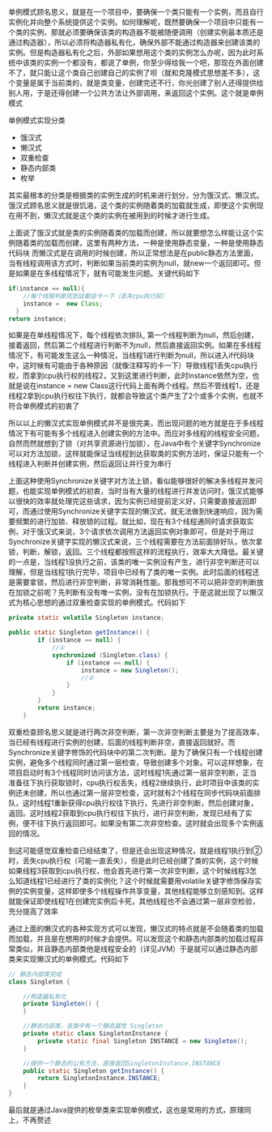 单例模式顾名思义，就是在一个项目中，要确保一个类只能有一个实例，而且自行实例化并向整个系统提供这个实例。如何理解呢，既然要确保一个项目中只能有一个类的实例，那就必须要确保该类的构造器不能被随便调用（创建实例最本质还是通过构造器），所以必须将构造器私有化，确保外部不能通过构造器来创建该类的实例。但是构造器私有化之后，外部如果想用这个类的实例怎么办呢，因为此时系统中该类的实例一个都没有，都说了单例，你至少得给我一个吧，那现在外面创建不了，就只能让这个类自己创建自己的实例了呗（就和克隆模式思想差不多），这个变量是属于当前类的，就是类变量，创建完还不行，你光创建了别人还得提供给别人用，于是还得创建一个公共方法让外部调用，来返回这个实例。这个就是单例模式

单例模式实现分类

- 饿汉式
- 懒汉式
- 双重检查
- 静态内部类
- 枚举

其实最根本的分类是根据类的实例生成的时机来进行划分，分为饿汉式、懒汉式。饿汉式顾名思义就是很饥渴，这个类的实例随着类的加载就生成，即使这个实例现在用不到，懒汉式就是这个类的实例在被用到的时候才进行生成。

上面说了饿汉式就是类的实例随着类的加载而创建，所以就要想怎么样能让这个实例随着类的加载而创建，这里有两种方法，一种是使用静态变量，一种是使用静态代码块
而懒汉式是在调用的时候创建，所以正常想法是在public静态方法里面，当有线程调用该方式时，判断如果当前类的实例为null，就new一个返回即可。但是如果是在多线程情况下，就有可能发生问题。关键代码如下
```java
if(instance == null){
    //每个线程判断完到这都会卡一下（丢失cpu执行权）
    instance =  new Class;
  }
return instance;
```
如果是在单线程情况下，每个线程依次排队, 第一个线程判断为null，然后创建，接着返回，然后第二个线程进行判断不为null，然后直接返回实例。如果在多线程情况下，有可能发生这么一种情况，当线程1进行判断为null，所以进入if代码块中，这时候有可能由于各种原因（就像注释写的卡一下）导致线程1丢失cpu执行权，而拿到cpu执行权的线程2，又到这里进行判断，此时instance依然为空，也就是说在instance = new Class这行代码上面有两个线程。然后不管线程1，还是线程2拿到cpu执行权往下执行，就都会导致这个类产生了2个或多个实例，也就不符合单例模式的初衷了

所以以上的懒汉式实现单例模式并不是很完美，而出现问题的地方就是在于多线程情况下有可能有多个线程进入创建实例的方法中。而应对多线程的线程安全问题，自然而然就想到了锁（对共享资源进行加锁），在Java中有个关键字Synchronize可以对方法加锁，这样就能保证当线程到达获取类的实例方法时，保证只能有一个线程进入判断并创建实例，然后返回让并行变为串行

上面这种使用Synchronize关键字对方法上锁，看似能够很好的解决多线程并发问题，也能实现单例模式的初衷，当时当有大量的线程进行并发访问时，饿汉式能够以很快的效率就处理完这些请求，因为实例已经提前定义好，只需要直接返回即可，而通过使用Synchronize关键字实现的懒汉式，就无法做到快速响应，因为需要频繁的进行加锁、释放锁的过程。就比如，现在有3个线程通同时请求获取实例，对于饿汉式来说，3个请求依次调用方法返回实例对象即可，但是对于用过Synchronize关键字实现的懒汉式来说，三个线程需要在方法前面排好队，依次拿锁，判断，解锁，返回。三个线程都按照这样的流程执行，效率大大降低。最关键的一点是，当线程1没执行之前，该类的唯一实例没有产生，进行非空判断还可以理解，但是当线程1执行完毕，项目中已经有了类的唯一实例。此时后面的线程还是需要拿锁，然后进行非空判断，非常消耗性能。那我想可不可以把非空的判断放在加锁之前呢？先判断有没有唯一实例，没有在加锁执行。于是这就出现了以懒汉式为核心思想的通过双重检查实现的单例模式。代码如下
```java
private static volatile Singleton instance;

public static Singleton getInstance() {
        if (instance == null) {
            //①
            synchronized (Singleton.class) {
                if (instance == null) {
                    instance = new Singleton();
                    //②
                }
            }
        }
        return instance;
    }
```
双重检查顾名思义就是进行两次非空判断，第一次非空判断主要是为了提高效率，当已经有线程进行实例的创建，后面的线程判断非空，直接返回就好。而Synchronize关键字修饰的代码块中的第二次判断。是为了确保只有一个线程创建实例，避免多个线程同时通过第一层检查，导致创建多个对象。可以这样想象，在项目启动时有3个线程同时访问该方法，这时线程1先通过第一层非空判断，正当准备往下执行获取锁时，cpu执行权丢失，线程2继续执行，此时项目中该类的实例还未创建，所以也通过第一层非空检查，这时就有2个线程在同步代码块前面排队，这时线程1重新获得cpu执行权往下执行，先进行非空判断，然后创建对象，返回。这时线程2获取到cpu执行权往下执行，进行非空判断，发现已经有了实例，便不往下执行返回即可。如果没有第二次非空检查。这时就会出现多个实例返回的情况。

到这可能感觉双重检查已经结束了，但是还会出现这种情况，就是线程1执行到②时，丢失cpu执行权（可能一直丢失），但是此时已经创建了类的实例，这个时候如果线程3获取到cpu执行权，他会首先进行第一次非空判断，这个时候线程3怎么知道线程1已经进行了类的实例化？这个时候就需要用volatile关键字修饰保存实例的实例变量，这样即使多个线程操作共享变量，其他线程能够立刻感知到。这样就能保证即使线程1在创建完实例后卡死，其他线程也不会通过第一层非空检验，充分提高了效率

通过上面的懒汉式的各种实现方式可以发现，懒汉式的特点就是不会随着类的加载而加载，并且是在想用的时候才会提供。可以发现这个和静态内部类的加载过程非常类似，并且静态内部类他是线程安全的（详见JVM）于是就可以通过静态内部类来实现懒汉式的单例模式。代码如下
```java
// 静态内部类完成
class Singleton {

    //构造器私有化
    private Singleton() {
    }

    //静态内部类，该类中有一个静态属性 Singleton
    private static class SingletonInstance {
        private static final Singleton INSTANCE = new Singleton();
    }

    //提供一个静态的公有方法，直接返回SingletonInstance.INSTANCE
    public static Singleton getInstance() {
        return SingletonInstance.INSTANCE;
    }
}
```

最后就是通过Java提供的枚举类来实现单例模式，这也是常用的方式，原理同上，不再赘述
